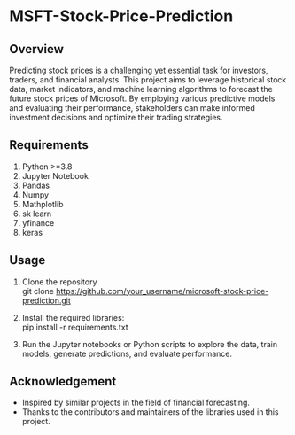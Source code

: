 # MSFT-Stock-Price-Prediction
## Overview

Predicting stock prices is a challenging yet essential task for investors, traders, and financial analysts. This project aims to leverage historical stock data, market indicators, and machine learning algorithms to forecast the future stock prices of Microsoft. By employing various predictive models and evaluating their performance, stakeholders can make informed investment decisions and optimize their trading strategies.

## Requirements

1. Python >=3.8
2. Jupyter Notebook
3. Pandas
4. Numpy
5. Mathplotlib
6. sk learn
7. yfinance
8. keras

## Usage

1. Clone the repository<br>
   git clone https://github.com/your_username/microsoft-stock-price-prediction.git
  
2. Install the required libraries:<br>
   pip install -r requirements.txt

3. Run the Jupyter notebooks or Python scripts to explore the data, train models, generate predictions, and evaluate performance.

## Acknowledgement
* Inspired by similar projects in the field of financial forecasting.
* Thanks to the contributors and maintainers of the libraries used in this project.

